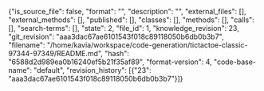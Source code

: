 {"is_source_file": false, "format": "", "description": "", "external_files": [], "external_methods": [], "published": [], "classes": [], "methods": [], "calls": [], "search-terms": [], "state": 2, "file_id": 1, "knowledge_revision": 23, "git_revision": "aaa3dac67ae6101543f018c89118050b6db0b3b7", "filename": "/home/kavia/workspace/code-generation/tictactoe-classic-97344-97349/README.md", "hash": "6588d2d989ea0b16240ef5b21f35af89", "format-version": 4, "code-base-name": "default", "revision_history": [{"23": "aaa3dac67ae6101543f018c89118050b6db0b3b7"}]}